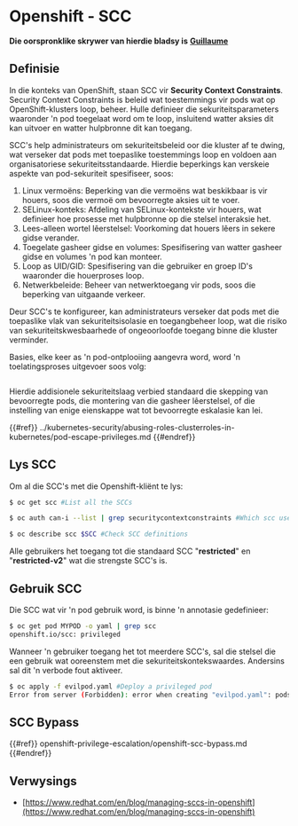 # Openshift - SCC

**Die oorspronklike skrywer van hierdie bladsy is** [**Guillaume**](https://www.linkedin.com/in/guillaume-chapela-ab4b9a196)

## Definisie

In die konteks van OpenShift, staan SCC vir **Security Context Constraints**. Security Context Constraints is beleid wat toestemmings vir pods wat op OpenShift-klusters loop, beheer. Hulle definieer die sekuriteitsparameters waaronder 'n pod toegelaat word om te loop, insluitend watter aksies dit kan uitvoer en watter hulpbronne dit kan toegang.

SCC's help administrateurs om sekuriteitsbeleid oor die kluster af te dwing, wat verseker dat pods met toepaslike toestemmings loop en voldoen aan organisatoriese sekuriteitsstandaarde. Hierdie beperkings kan verskeie aspekte van pod-sekuriteit spesifiseer, soos:

1. Linux vermoëns: Beperking van die vermoëns wat beskikbaar is vir houers, soos die vermoë om bevoorregte aksies uit te voer.
2. SELinux-konteks: Afdeling van SELinux-kontekste vir houers, wat definieer hoe prosesse met hulpbronne op die stelsel interaksie het.
3. Lees-alleen wortel lêerstelsel: Voorkoming dat houers lêers in sekere gidse verander.
4. Toegelate gasheer gidse en volumes: Spesifisering van watter gasheer gidse en volumes 'n pod kan monteer.
5. Loop as UID/GID: Spesifisering van die gebruiker en groep ID's waaronder die houerproses loop.
6. Netwerkbeleide: Beheer van netwerktoegang vir pods, soos die beperking van uitgaande verkeer.

Deur SCC's te konfigureer, kan administrateurs verseker dat pods met die toepaslike vlak van sekuriteitsisolasie en toegangbeheer loop, wat die risiko van sekuriteitskwesbaarhede of ongeoorloofde toegang binne die kluster verminder.

Basies, elke keer as 'n pod-ontplooiing aangevra word, word 'n toelatingsproses uitgevoer soos volg:

<figure><img src="../../images/Managing SCCs in OpenShift-1.png" alt=""><figcaption></figcaption></figure>

Hierdie addisionele sekuriteitslaag verbied standaard die skepping van bevoorregte pods, die montering van die gasheer lêerstelsel, of die instelling van enige eienskappe wat tot bevoorregte eskalasie kan lei.

{{#ref}}
../kubernetes-security/abusing-roles-clusterroles-in-kubernetes/pod-escape-privileges.md
{{#endref}}

## Lys SCC

Om al die SCC's met die Openshift-kliënt te lys:
```bash
$ oc get scc #List all the SCCs

$ oc auth can-i --list | grep securitycontextconstraints #Which scc user can use

$ oc describe scc $SCC #Check SCC definitions
```
Alle gebruikers het toegang tot die standaard SCC "**restricted**" en "**restricted-v2**" wat die strengste SCC's is.

## Gebruik SCC

Die SCC wat vir 'n pod gebruik word, is binne 'n annotasie gedefinieer:
```bash
$ oc get pod MYPOD -o yaml | grep scc
openshift.io/scc: privileged
```
Wanneer 'n gebruiker toegang het tot meerdere SCC's, sal die stelsel die een gebruik wat ooreenstem met die sekuriteitskontekswaardes. Andersins sal dit 'n verbode fout aktiveer.
```bash
$ oc apply -f evilpod.yaml #Deploy a privileged pod
Error from server (Forbidden): error when creating "evilpod.yaml": pods "evilpod" is forbidden: unable to validate against any security context constrain
```
## SCC Bypass

{{#ref}}
openshift-privilege-escalation/openshift-scc-bypass.md
{{#endref}}

## Verwysings

- [https://www.redhat.com/en/blog/managing-sccs-in-openshift](https://www.redhat.com/en/blog/managing-sccs-in-openshift)
